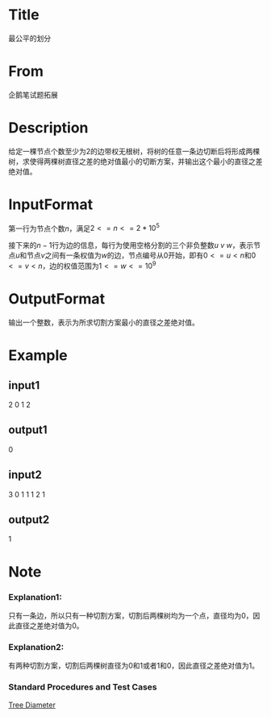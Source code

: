 
# Title
最公平的划分

# From
企鹅笔试题拓展

# Description

给定一棵节点个数至少为$2$的边带权无根树，将树的任意一条边切断后将形成两棵树，求使得两棵树直径之差的绝对值最小的切断方案，并输出这个最小的直径之差绝对值。

# InputFormat
第一行为节点个数$n$，满足$2<=n<=2*10^5$

接下来的$n-1$行为边的信息，每行为使用空格分割的三个非负整数$u$ $v$ $w$，表示节点$u$和节点$v$之间有一条权值为$w$的边，节点编号从$0$开始，即有$0<=u<n$和$0<=v<n$，边的权值范围为$1<=w<=10^9$

# OutputFormat
输出一个整数，表示为所求切割方案最小的直径之差绝对值。

# Example
## input1
2
0 1 2
## output1
0
## input2
3
0 1 1
1 2 1
## output2
1

# Note
### Explanation1:
只有一条边，所以只有一种切割方案，切割后两棵树均为一个点，直径均为$0$，因此直径之差绝对值为$0$。

### Explanation2:
有两种切割方案，切割后两棵树直径为$0$和$1$或者$1$和$0$，因此直径之差绝对值为$1$。


### Standard Procedures and Test Cases
[Tree Diameter](https://github.com/liupengsay/ProblemBonus/tree/main/src/atcoder/tree_diameter)
